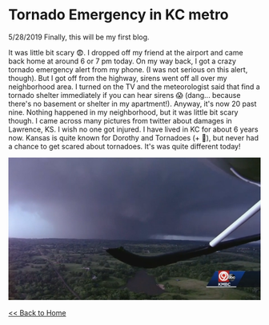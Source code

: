 # Tornado Emergency in KC metro

5/28/2019
Finally, this will be my first blog.

It was little bit scary :fearful:. I dropped off my friend at the airport and came back home at around 6 or 7 pm today. On my way back, I got a crazy tornado emergency alert from my phone. (I was not serious on this alert, though). But I got off from the highway, sirens went off all over my neighborhood area. I turned on the TV and the meteorologist said that find a tornado shelter immediately if you can hear sirens :scream: (dang... because there's no basement or shelter in my apartment!). Anyway, it's now 20 past nine. Nothing happened in my neighborhood, but it was little bit scary though. I came across many pictures from twitter about damages in Lawrence, KS. I wish no one got injured. I have lived in KC for about 6 years now. Kansas is quite known for Dorothy and Tornadoes (+ :sunflower:), but never had a chance to get scared about tornadoes. It's was quite different today!

![Kansas Tornado](../img/052819_KMBC_tornado.png)

[<< Back to Home](../../../index.md)
